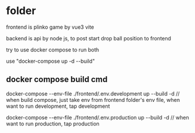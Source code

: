# folder
frontend is plinko game by vue3 vite

backend is api by node js, to post start drop ball position to frontend

try to use docker compose to run both

use "docker-compose up -d --build"

## docker compose build cmd

docker-compose --env-file ./frontend/.env.development up --build -d // when build compose, just take env from frontend folder's env file, when want to run development, tap development

docker-compose --env-file ./frontend/.env.production up --build -d  // when want to run production, tap production
